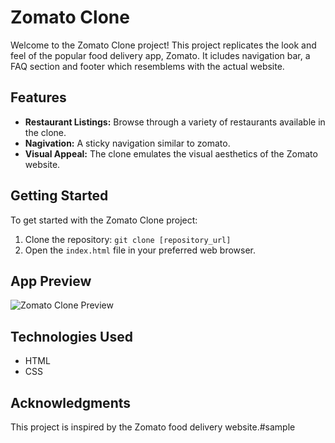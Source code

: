 # Zomato Clone

Welcome to the Zomato Clone project! This project replicates the look and feel of the popular food delivery app, Zomato. It icludes navigation bar, a FAQ section and footer which resemblems with the actual website.

## Features

- **Restaurant Listings:** Browse through a variety of restaurants available in the clone.
- **Nagivation:** A sticky navigation similar to zomato.
- **Visual Appeal:** The clone emulates the visual aesthetics of the Zomato website.

## Getting Started

To get started with the Zomato Clone project:

1. Clone the repository: `git clone [repository_url]`
2. Open the `index.html` file in your preferred web browser.

## App Preview

![Zomato Clone Preview](app-preview.png)

## Technologies Used

- HTML
- CSS

## Acknowledgments

This project is inspired by the Zomato food delivery website.#sample
